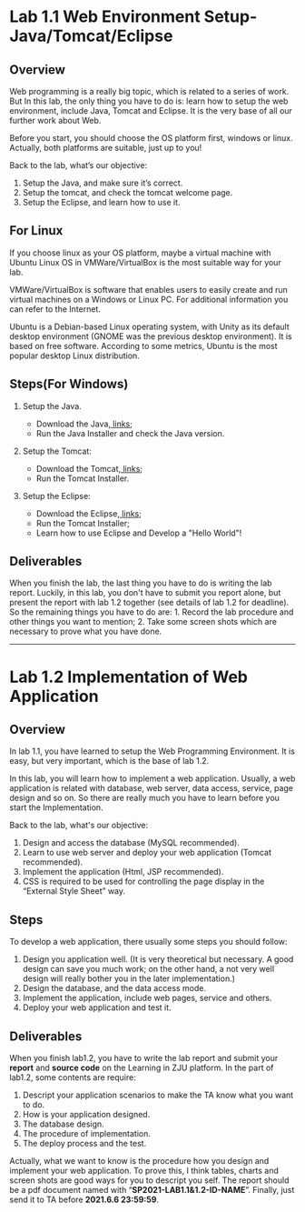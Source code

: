 # **Lab 1.1** Web Environment Setup-Java/Tomcat/Eclipse

## Overview

Web programming is a really big topic, which is  related to a series of work. But In this lab, the only thing you have to do is: learn how to setup the web environment, include Java, Tomcat and Eclipse. It is the very base of all our further work about Web. 

Before you start, you should choose the OS platform  first, windows or linux. Actually, both platforms are suitable, just up  to you! 

Back to the lab, what’s our objective:

1. Setup the Java, and make sure  it’s correct.
2. Setup the tomcat, and check the  tomcat welcome page.
3. Setup the Eclipse, and learn  how to use it.

## For Linux

If you choose linux as your OS platform, maybe a virtual machine with Ubuntu Linux OS in VMWare/VirtualBox is the most suitable way for your  lab.

VMWare/VirtualBox is software that enables users to  easily create and run virtual machines on a Windows or Linux PC. For  additional information you can refer to the Internet.                  

Ubuntu is a Debian-based Linux operating system, with Unity as its default desktop environment (GNOME was the previous  desktop environment). It is based on free software. According to some  metrics, Ubuntu is the most popular desktop Linux distribution. 

## Steps(**For Windows**)

1. Setup the Java.
   - Download the Java,[ links](http://www.java.com/zh_CN/);
   - Run the Java Installer and check the Java version.

2. Setup the Tomcat:
   - Download the Tomcat,[ links](http://tomcat.apache.org/);
   - Run the Tomcat Installer.

3. Setup the Eclipse:
   - Download the Eclipse,[ links](http://www.eclipse.org/downloads/);
   - Run the Tomcat Installer;
   - Learn how to use Eclipse and Develop a "Hello World"!

## Deliverables

When you finish the lab, the last thing you have to do  is writing the lab report. Luckily, in this lab, you don't have to  submit you report alone, but present the report with lab 1.2 together  (see details of lab 1.2 for deadline). So the remaining things you have  to do are: 1. Record the lab procedure and other things you want to  mention; 2. Take some screen shots which are necessary to prove what you have done.

---



# Lab 1.2 Implementation of Web Application

## Overview

In lab 1.1, you have learned to setup the Web  Programming Environment. It is easy, but very important, which is the  base of lab 1.2.

In this lab, you will learn how to implement a web  application. Usually, a web application is related with database, web  server, data access, service, page design and so on. So there are really much you have to learn before you start the Implementation.                  

Back to the lab, what's our objective: 

1. Design and access the database  (MySQL recommended).
2. Learn to use web server and  deploy your web application (Tomcat recommended).
3. Implement the application (Html,  JSP recommended).
4. CSS is required to be used for controlling  the page display in the “External Style Sheet” way.

## Steps

To develop a web application, there usually  some steps you should follow:

1. Design you application well.  (It is very theoretical but  necessary. A good design can save you much work; on  the other hand, a  not very well design will really bother you in the later   implementation.)
2. Design the database, and the  data access mode.
3. Implement the application,  include web pages, service and others.
4. Deploy your web application and  test it.

## Deliverables

When you finish lab1.2, you have to write  the lab report and submit your **report** and **source code** on the Learning in ZJU platform. In the part of lab1.2, some  contents are require:

1. Descript your application scenarios  to make the TA know what you want to do.
2. How is your application  designed.
3. The database design.
4. The procedure of implementation.
5. The deploy process and the test.

Actually, what we want to know is the  procedure how you design and  implement your web application. To prove this, I think  tables, charts  and screen shots are good ways for you to descript you self. 
  The report should be a pdf document named  with “**SP2021-LAB1.1&1.2-ID-NAME**”. Finally, just send it to TA before **2021.6.6 23:59:59**. 